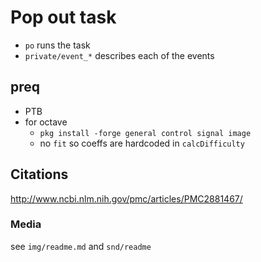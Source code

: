 # Pop out task

 * `po` runs the task
 * `private/event_*` describes each of the events 

## preq

 * PTB
 * for octave
   *  `pkg install -forge general control signal image`
   * no `fit` so coeffs are hardcoded in `calcDifficulty`

## Citations
 http://www.ncbi.nlm.nih.gov/pmc/articles/PMC2881467/

### Media
 see `img/readme.md` and `snd/readme`

